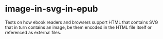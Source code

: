 # image-in-svg-in-epub

Tests on how ebook readers and browsers support HTML that contains SVG that in turn contains an image, be them encoded in the HTML file itself or referenced as external files.
